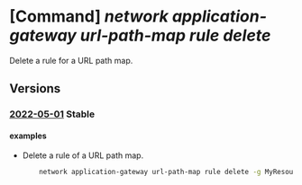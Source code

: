 # [Command] _network application-gateway url-path-map rule delete_

Delete a rule for a URL path map.

## Versions

### [2022-05-01](/Resources/mgmt-plane/L3N1YnNjcmlwdGlvbnMve30vcmVzb3VyY2Vncm91cHMve30vcHJvdmlkZXJzL21pY3Jvc29mdC5uZXR3b3JrL2FwcGxpY2F0aW9uZ2F0ZXdheXMve30=/2022-05-01.xml) **Stable**

<!-- mgmt-plane /subscriptions/{}/resourcegroups/{}/providers/microsoft.network/applicationgateways/{} 2022-05-01 properties.urlPathMaps[].properties.pathRules[] -->

#### examples

- Delete a rule of a URL path map.
    ```bash
        network application-gateway url-path-map rule delete -g MyResourceGroup --gateway-name MyAppGateway --path-map-name MyUrlPathMap -n MyUrlPathMapRule2
    ```
